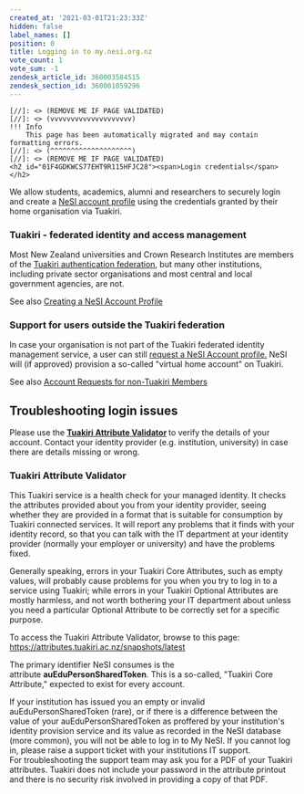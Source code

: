 ```yaml
---
created_at: '2021-03-01T21:23:33Z'
hidden: false
label_names: []
position: 0
title: Logging in to my.nesi.org.nz
vote_count: 1
vote_sum: -1
zendesk_article_id: 360003584515
zendesk_section_id: 360001059296
---
```



    [//]: <> (REMOVE ME IF PAGE VALIDATED)
    [//]: <> (vvvvvvvvvvvvvvvvvvvv)
    !!! Info
        This page has been automatically migrated and may contain formatting errors.
    [//]: <> (^^^^^^^^^^^^^^^^^^^^)
    [//]: <> (REMOVE ME IF PAGE VALIDATED)
    <h2 id="01F4GDKWCS77EHT9R115HFJC28"><span>Login credentials</span></h2>
<p><span>We allow students, academics, alumni and researchers to securely login and create a <a href="https://support.nesi.org.nz/hc/en-gb/articles/360000159715" target="_blank" rel="noopener">NeSI account profile</a> using the credentials granted by their home organisation via Tuakiri.</span></p>
<h3 id="01F4GDKWCSKP2KFCJ51R49TCR6"><span>Tuakiri - federated identity and access management</span></h3>
<p><span>Most New Zealand universities and Crown Research Institutes are members of the </span><a href="https://www.reannz.co.nz/products-and-services/tuakiri/join/" target="_blank" rel="noopener">Tuakiri authentication federation</a><span>, but many other institutions, including private sector organisations and most central and local government agencies, are not. </span></p>
<p><span>See also <a href="https://support.nesi.org.nz/hc/en-gb/articles/360000159715" target="_blank" rel="noopener">Creating a NeSI Account Profile</a></span></p>
<h3 id="01F4GDKWCS6WMDYNVKEYXWHKR6"><span>Support for users outside the Tuakiri federation</span></h3>
<p>In case your organisation is not part of the Tuakiri federated identity management service, a user can still <a class="btn-link" href="https://my.nesi.org.nz/html/request_nesi_account">request a NeSI Account profile.</a> NeSI will (if approved) provision a so-called "virtual home account" on Tuakiri. </p>
<p>See also <a href="https://support.nesi.org.nz/hc/en-gb/articles/360000216035" target="_blank" rel="noopener">Account Requests for non-Tuakiri Members</a></p>
<h2 id="01F4GDN6XE5RWF610MZKG77EAS">Troubleshooting login issues</h2>
<p>Please use the <strong><a href="https://attributes.tuakiri.ac.nz/snapshots/latest">Tuakiri Attribute Validator</a> </strong>to verify the details of your account. Contact your identity provider (e.g. institution, university) in case there are details missing or wrong.</p>
<h3 id="01F4GDTS6RTDR30872X1FXFJDB">Tuakiri Attribute Validator</h3><p id="01F4GDTS6RM420P1H7P6NTP3TF">This Tuakiri service is a health check for your managed identity. It checks the attributes provided about you from your identity provider, seeing whether they are provided in a format that is suitable for consumption by Tuakiri connected services. It will report any problems that it finds with your identity record, so that you can talk with the IT department at your identity provider (normally your employer or university) and have the problems fixed.</p><p id="01F4H07V6S3Y55NV4KKV9MTEFV">Generally speaking, errors in your Tuakiri Core Attributes, such as empty values, will probably cause problems for you when you try to log in to a service using Tuakiri; while errors in your Tuakiri Optional Attributes are mostly harmless, and not worth bothering your IT department about unless you need a particular Optional Attribute to be correctly set for a specific purpose.</p><p id="01F4H0G40215NZM17GP66879W6">To access the Tuakiri Attribute Validator, browse to this page: <a id="01F4GZHYGZG2HPMGKX8DZFBGMB" href="https://attributes.tuakiri.ac.nz/snapshots/latest">https://attributes.tuakiri.ac.nz/snapshots/latest﻿</a></p><p id="01F4GDTS6RWV8VC1R2HFMR8GA2">The primary identifier NeSI consumes is the attribute <strong>auEduPersonSharedToken</strong>. This is a so-called, "Tuakiri Core Attribute," expected to exist for every account.</p><p id="01F4GZMEH0R8X6D9A91DTYK1DP">If your institution has issued you an empty or invalid auEduPersonSharedToken (rare), or if there is a difference between the value of your auEduPersonSharedToken as proffered by your institution's identity provision service and its value as recorded in the NeSI database (more common), you will not be able to log in to My NeSI. If you cannot log in, please raise a support ticket with your institutions IT support. <br>For troubleshooting the support team may ask you for a PDF of your Tuakiri attributes. Tuakiri does not include your password in the attribute printout and there is no security risk involved in providing a copy of that PDF.</p>